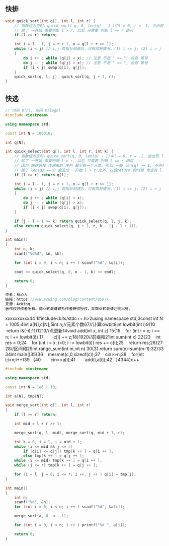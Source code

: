

## 快排

```c++
void quick_sort(int q[], int l, int r) {
    // 当数组为空时，quick_sort( q, 0, len(q) - 1 )中l = 0, r = -1, 会出现 l > r的情况
    // 除了 一开始 需要判断 l > r, 以后 只需要 判断 l == r 即可
    if (l >= r) return;

    int i = l - 1, j = r + 1, x = q[l + r >> 1];
    while (i < j) // i,j 两指针相遇后，只有两种情况，(1) i == j; (2) i > j
    {
        do i ++ ; while (q[i] < x); // 注意 不是 " <= ", 没有 等号
        do j -- ; while (q[j] > x); // 注意 不是 " >= ", 没有 等号
        if (i < j) swap(q[i], q[j]);
    }
    quick_sort(q, l, j), quick_sort(q, j + 1, r);
}
```



## 快选

```c++
// 时间 O(n), 空间 O(logn)
#include <iostream>

using namespace std;

const int N = 100010;

int q[N];

int quick_select(int q[], int l, int r, int k) {
    // 当数组为空时，quick_sort(q, 0, len(q) - 1)中l = 0, r = -1, 会出现 l > r的情况
    // 除了 一开始 需要判断 l > r, 以后 只需要 判断 l == r 即可
    // 因为 快速选择 传进来的 序列 最少有一个元素, 所以 一般 len(q) >= 1, 不用判断 l > r 也可以
    // 除了 len(q) == 0 会造成 一开始 l > r 之外，以后return 的时候 肯定有 l == r
    if (l >= r) return q[l];

    int i = l - 1, j = r + 1, x = q[l + r >> 1];
    while (i < j) // i,j 两指针相遇后，只有两种情况，(1) i == j; (2) i > j
    {
        do i ++ ; while (q[i] < x);
        do j -- ; while (q[j] > x);
        if (i < j) swap(q[i], q[j]);
    }

    if (j - l + 1 >= k) return quick_select(q, l, j, k);
    else return quick_select(q, j + 1, r, k - (j - l + 1));
}

int main()
{
    int n, k;
    scanf("%d%d", &n, &k);

    for (int i = 0; i < n; i ++ ) scanf("%d", &q[i]);

    cout << quick_select(q, 0, n - 1, k) << endl;

    return 0;
}

作者：有心人
链接：https://www.acwing.com/blog/content/8597/
来源：AcWing
著作权归作者所有。商业转载请联系作者获得授权，非商业转载请注明出处。
```

xxxxxxxxxx44 1#include<bits/stdc++.h>2using namespace std;3const int N = 1005;4int a[N],c[N];5int n;//元素个数6​7//计算lowbit8int lowbit(int i)9{10    return i&(-i);11}12​13//点更新14void add(int x, int z) 15{16    for (int i = x; i <= n; i += lowbit(i)) 17        c[i] += z;18}19​20//前缀和21int sum(int x) 22{23    int res = 0;24    for (int i = x; i>0; i -= lowbit(i)) res += c[i];25    return res;26}27​28//区间和29int range_sum(int m,int n) 30{31    return sum(n)-sum(m-1);32}33​34int main()35{36    mesmet(c,0,sizeof(c));37    cin>>n;38    for(int i;i<n;i++)39    {40        cin>>a[i];41        add(i,a[i]);42    }43​44}c++

```c++
#include <iostream>

using namespace std;

const int N = 1e6 + 10;

int a[N], tmp[N];

void merge_sort(int q[], int l, int r)
{
    if (l >= r) return;

    int mid = l + r >> 1;

    merge_sort(q, l, mid), merge_sort(q, mid + 1, r);

    int k = 0, i = l, j = mid + 1;
    while (i <= mid && j <= r)
        if (q[i] <= q[j]) tmp[k ++ ] = q[i ++ ];
        else tmp[k ++ ] = q[j ++ ];
    while (i <= mid) tmp[k ++ ] = q[i ++ ];
    while (j <= r) tmp[k ++ ] = q[j ++ ];

    for (i = l, j = 0; i <= r; i ++, j ++ ) q[i] = tmp[j];
}

int main()
{
    int n;
    scanf("%d", &n);
    for (int i = 0; i < n; i ++ ) scanf("%d", &a[i]);

    merge_sort(a, 0, n - 1);

    for (int i = 0; i < n; i ++ ) printf("%d ", a[i]);

    return 0;
}

```

